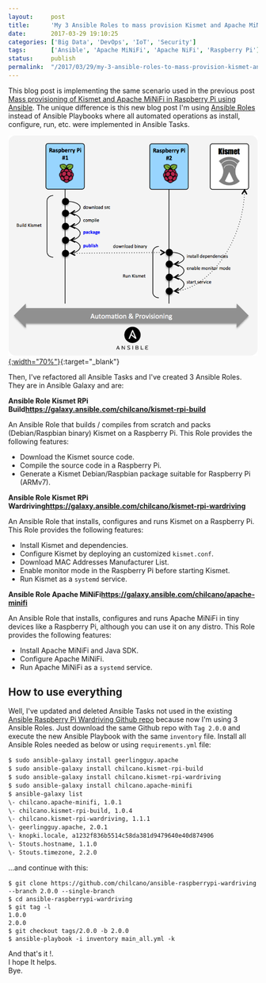 ```yaml
---
layout:     post
title:      'My 3 Ansible Roles to mass provision Kismet and Apache MiNiFi for wardriving at scale'
date:       2017-03-29 19:10:25
categories: ['Big Data', 'DevOps', 'IoT', 'Security']
tags:       ['Ansible', 'Apache MiNiFi', 'Apache NiFi', 'Raspberry Pi']
status:     publish 
permalink:  "/2017/03/29/my-3-ansible-roles-to-mass-provision-kismet-and-apache-minifi-for-wardriving-at-scale/"
---
```

This blog post is implementing the same scenario used in the previous post [Mass provisioning of Kismet and Apache MiNiFi in Raspberry Pi using Ansible](/2017/03/20/mass-provisioning-of-kismet-and-apache-minifi-in-raspberry-pi-using-ansible). The unique difference is this new blog post I'm using [Ansible Roles](http://docs.ansible.com/ansible/playbooks_roles.html) instead of Ansible Playbooks where all automated operations as install, configure, run, etc. were implemented in Ansible Tasks.

[![](/assets/mass-provisioning-kismet-minifi-raspberrypi-ansible-2-pkg.png){:width="70%"}](/assets/mass-provisioning-kismet-minifi-raspberrypi-ansible-2-pkg.png){:target="_blank"}

<!-- more -->

Then, I've refactored all Ansible Tasks and I've created 3 Ansible Roles. They are in Ansible Galaxy and are:

**Ansible Role Kismet RPi Build<https://galaxy.ansible.com/chilcano/kismet-rpi-build>**

An Ansible Role that builds / compiles from scratch and packs (Debian/Raspbian binary) Kismet on a Raspberry Pi. This Role provides the following features:
* Download the Kismet source code.
* Compile the source code in a Raspberry Pi.
* Generate a Kismet Debian/Raspbian package suitable for Raspberry Pi (ARMv7).

**Ansible Role Kismet RPi Wardriving<https://galaxy.ansible.com/chilcano/kismet-rpi-wardriving>**

An Ansible Role that installs, configures and runs Kismet on a Raspberry Pi. This Role provides the following features:
* Install Kismet and dependencies.
* Configure Kismet by deploying an customized `kismet.conf`.
* Download MAC Addresses Manufacturer List.
* Enable monitor mode in the Raspberry Pi before starting Kismet.
* Run Kismet as a `systemd` service.

**Ansible Role Apache MiNiFi<https://galaxy.ansible.com/chilcano/apache-minifi>**

An Ansible Role that installs, configures and runs Apache MiNiFi in tiny devices like a Raspberry Pi, although you can use it on any distro. This Role provides the following features:
* Install Apache MiNiFi and Java SDK.
* Configure Apache MiNiFi.
* Run Apache MiNiFi as a `systemd` service.

## How to use everything

Well, I've updated and deleted Ansible Tasks not used in the existing [Ansible Raspberry Pi Wardriving Github repo](https://github.com/chilcano/ansible-raspberrypi-wardriving) because now I'm using 3 Ansible Roles. Just download the same Github repo with `Tag 2.0.0` and execute the new Ansible Playbook with the same `inventory` file.
Install all Ansible Roles needed as below or using `requirements.yml` file:

```sh  
$ sudo ansible-galaxy install geerlingguy.apache  
$ sudo ansible-galaxy install chilcano.kismet-rpi-build  
$ sudo ansible-galaxy install chilcano.kismet-rpi-wardriving  
$ sudo ansible-galaxy install chilcano.apache-minifi
$ ansible-galaxy list
\- chilcano.apache-minifi, 1.0.1  
\- chilcano.kismet-rpi-build, 1.0.4  
\- chilcano.kismet-rpi-wardriving, 1.1.1  
\- geerlingguy.apache, 2.0.1  
\- knopki.locale, a1232f836b5514c58da381d9479640e40d874906  
\- Stouts.hostname, 1.1.0  
\- Stouts.timezone, 2.2.0  
```  

...and continue with this:

```text  
$ git clone https://github.com/chilcano/ansible-raspberrypi-wardriving --branch 2.0.0 --single-branch
$ cd ansible-raspberrypi-wardriving
$ git tag -l  
1.0.0  
2.0.0
$ git checkout tags/2.0.0 -b 2.0.0
$ ansible-playbook -i inventory main_all.yml -k  
```  

And that's it !.  
I hope It helps.  
Bye.
